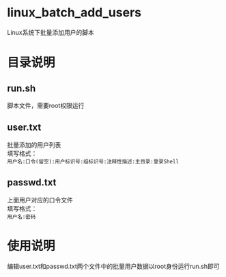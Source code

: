 # linux_batch_add_users
Linux系统下批量添加用户的脚本

# 目录说明
## run.sh
脚本文件，需要root权限运行
## user.txt
批量添加的用户列表<br>
填写格式：<br>
```用户名:口令(留空):用户标识号:组标识号:注释性描述:主目录:登录Shell```
## passwd.txt
上面用户对应的口令文件<br>
填写格式：<br>
```用户名:密码```

# 使用说明
编辑user.txt和passwd.txt两个文件中的批量用户数据以root身份运行run.sh即可
